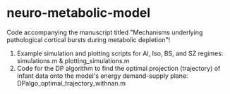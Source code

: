 # neuro-metabolic-model
Code accompanying the manuscript titled "Mechanisms underlying pathological cortical bursts during metabolic depletion"!

1) Example simulation and plotting scripts for AI, Iso, BS, and SZ regimes: simulations.m & plotting_simulations.m
2) Code for the DP algorithm to find the optimal projection (trajectory) of infant data onto the model's 
energy demand-supply plane: DPalgo_optimal_trajectory_withnan.m
